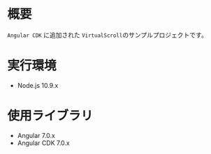 # 概要

`Angular CDK` に追加された `VirtualScroll`のサンプルプロジェクトです。

# 実行環境

* Node.js 10.9.x

# 使用ライブラリ

* Angular 7.0.x
* Angular CDK 7.0.x
